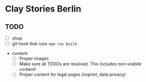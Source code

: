 # Clay Stories Berlin

## TODO

- [ ] shop
- [ ] git hook that runs `npm run build`
- content
  - [ ] Proper images
  - [ ] Make sure all TODOs are resolved. This includes non–visibile content!
  - [ ] Proper content for legal pages (imprint, data privacy)
